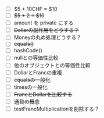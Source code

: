 - [ ] $5 + 10CHF = $10
- [ ] ~~$5 * 2 = $10~~
- [ ] amount を private にする
- [ ] ~~Dollarの副作用をどうする？~~
- [ ] Moneyの丸め処理どうする？
- [ ] ~~equals()~~
- [ ] hashCode()
- [ ] nullとの等価性比較
- [ ] 他のオブジェクトとの等価性比較
- [ ] DollarとFrancの重複
- [ ] ~~equalsの一般化~~
- [ ] timesの一般化
- [ ] ~~FrancとDollarを比較する~~
- [ ] ~~通貨の概念~~
- [ ] testFrancMultiplicationを削除する？